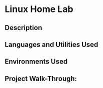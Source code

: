 # Linux Home Lab

## Description


## Languages and Utilities Used


## Environments Used


## Project Walk-Through:
